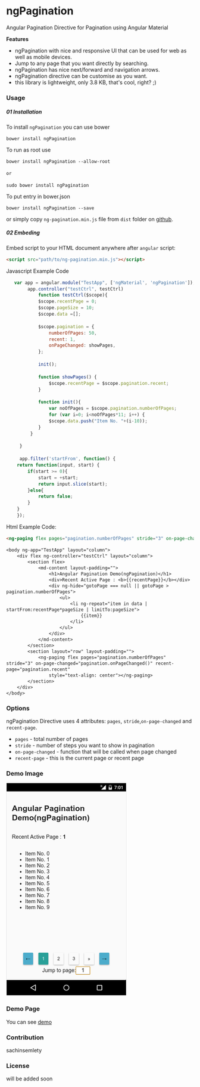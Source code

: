 # ngPagination
Angular Pagination Directive for Pagination using Angular Material


**Features**
- ngPagination with nice and responsive UI that can be used for web as well as mobile devices.
- Jump to any page that you want directly by searching.
- ngPagination has nice next/forward  and navigation arrows.
- ngPagination directive can be customise as you want.
- this library is lightweight, only 3.8 KB, that's cool, right? ;)

### Usage

##### 01 Installation

To install `ngPagination` you can use bower

```
bower install ngPagination
```

To run as root use

```
bower install ngPagination --allow-root

or

sudo bower install ngPagination

```

To put entry in bower.json

```
bower install ngPagination --save
```

or simply copy `ng-pagination.min.js` file from `dist` folder on [github](https://github.com/sachinsemlety/ngPagination/blob/master/dist/ng-pagination.min.js).

##### 02 Embeding
Embed script to your HTML document anywhere after `angular` script:

```html
<script src="path/to/ng-pagination.min.js"></script>
```

Javascript Example Code

```javascript
   var app = angular.module("TestApp", ['ngMaterial', 'ngPagination']);
        app.controller("testCtrl", testCtrl)
            function testCtrl($scope){
            $scope.recentPage = 0;
            $scope.pageSize = 10;
            $scope.data =[];

            $scope.pagination = {
                numberOfPages: 50,
                recent: 1,
                onPageChanged: showPages,
            };

            init();

            function showPages() {
                $scope.recentPage = $scope.pagination.recent;
            }

            function init(){
                var noOfPages = $scope.pagination.numberOfPages;
                for (var i=0; i<noOfPages*11; i++) {
                $scope.data.push("Item No. "+(i-10));
            }
         }

     }

     app.filter('startFrom', function() {
    return function(input, start) {
        if(start >= 0){
            start = +start;
            return input.slice(start);
        }else{
            return false;
        }
    }
    });

```

Html Example Code:

```html
<ng-paging flex pages="pagination.numberOfPages" stride="3" on-page-changed="pagination.onPageChanged()" recent-page="pagination.recent" style="text-align: center"></ng-paging>
```

```Full demo html code
<body ng-app="TestApp" layout="column">
    <div flex ng-controller="testCtrl" layout="column">
        <section flex>
            <md-content layout-padding="">
                <h1>Angular Pagination Demo(ngPagination)</h1>
                <div>Recent Active Page : <b>{{recentPage}}</b></div>
                <div ng-hide="gotoPage === null || gotoPage > pagination.numberOfPages">
                    <ul>
                        <li ng-repeat="item in data | startFrom:recentPage*pageSize | limitTo:pageSize">
                            {{item}}
                        </li>
                    </ul>
                </div>
            </md-content>
        </section>
        <section layout="row" layout-padding="">
            <ng-paging flex pages="pagination.numberOfPages" stride="3" on-page-changed="pagination.onPageChanged()" recent-page="pagination.recent"
                style="text-align: center"></ng-paging>
        </section>
    </div>
</body>
```

### Options
ngPagination Directive uses 4 attributes: `pages`, `stride`,`on-page-changed` and `recent-page`.
- `pages` - total number of pages
- `stride` - number of steps you want to show in pagination
- `on-page-changed` - function that will be called when page changed
- `recent-page` - this is the current page or recent page


### Demo Image

![demo image](https://github.com/sachinsemlety/ngPagination/blob/master/demo/ngPagination_demo.png)

### Demo Page

You can see [demo](https://jsfiddle.net/sachinsemlety/u34rc66c/)

### Contribution
sachinsemlety

### License
will be added soon